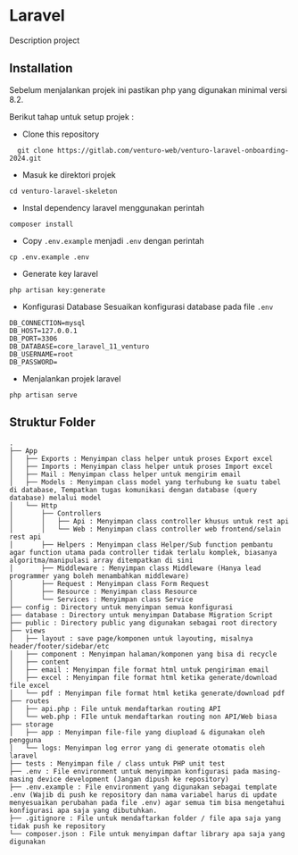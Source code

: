 
# Laravel

Description project


## Installation

Sebelum menjalankan projek ini pastikan php yang digunakan minimal versi 8.2. 

Berikut tahap untuk setup projek :
- Clone this repository
```
  git clone https://gitlab.com/venturo-web/venturo-laravel-onboarding-2024.git
```
- Masuk ke direktori projek
```
cd venturo-laravel-skeleton
```
- Instal dependency laravel menggunakan perintah
```
composer install
```
- Copy `.env.example` menjadi `.env` dengan perintah
```
cp .env.example .env
```
- Generate key laravel
```
php artisan key:generate
```
- Konfigurasi Database
Sesuaikan konfigurasi database pada file `.env`
```
DB_CONNECTION=mysql
DB_HOST=127.0.0.1
DB_PORT=3306
DB_DATABASE=core_laravel_11_venturo
DB_USERNAME=root
DB_PASSWORD=
```
- Menjalankan projek laravel
```
php artisan serve
```






## Struktur Folder 


```
.
├── App
│   ├── Exports : Menyimpan class helper untuk proses Export excel
│   ├── Imports : Menyimpan class helper untuk proses Import excel
│   ├── Mail : Menyimpan class helper untuk mengirim email
│   ├── Models : Menyimpan class model yang terhubung ke suatu tabel di database, Tempatkan tugas komunikasi dengan database (query database) melalui model
│   └── Http
│       ├── Controllers
│       │   ├── Api : Menyimpan class controller khusus untuk rest api
│       │   └── Web : Menyimpan class controller web frontend/selain rest api
│       ├── Helpers : Menyimpan class Helper/Sub function pembantu agar function utama pada controller tidak terlalu komplek, biasanya algoritma/manipulasi array ditempatkan di sini
│       ├── Middleware : Menyimpan class Middleware (Hanya lead programmer yang boleh menambahkan middleware)
│       ├── Request : Menyimpan class Form Request
│       ├── Resource : Menyimpan class Resource
│       └── Services : Menyimpan class Service
├── config : Directory untuk menyimpan semua konfigurasi
├── database : Directory untuk menyimpan Database Migration Script
├── public : Directory public yang digunakan sebagai root directory
├── views
│   ├── layout : save page/komponen untuk layouting, misalnya header/footer/sidebar/etc
│   ├── component : Menyimpan halaman/komponen yang bisa di recycle
│   ├── content
│   ├── email : Menyimpan file format html untuk pengiriman email
│   ├── excel : Menyimpan file format html ketika generate/download file excel
│   └── pdf : Menyimpan file format html ketika generate/download pdf
├── routes
│   ├── api.php : File untuk mendaftarkan routing API
│   └── web.php : FIle untuk mendaftarkan routing non API/Web biasa
├── storage
│   ├── app : Menyimpan file-file yang diupload & digunakan oleh pengguna
│   └── logs: Menyimpan log error yang di generate otomatis oleh laravel
├── tests : Menyimpan file / class untuk PHP unit test
├── .env : File environment untuk menyimpan konfigurasi pada masing-masing device development (Jangan dipush ke repository)
├── .env.example : File environment yang digunakan sebagai template .env (Wajib di push ke repository dan nama variabel harus di update menyesuaikan perubahan pada file .env) agar semua tim bisa mengetahui konfigurasi apa saja yang dibutuhkan.
├── .gitignore : File untuk mendaftarkan folder / file apa saja yang tidak push ke repository
└── composer.json : File untuk menyimpan daftar library apa saja yang digunakan
```
